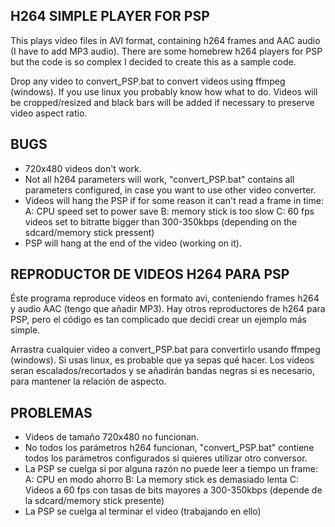 H264 SIMPLE PLAYER FOR PSP
--------------------------

This plays video files in AVI format, containing h264 frames and AAC audio (I have to add MP3 audio).
There are some homebrew h264 players for PSP but the code is so complex I decided to create this as a sample code.

Drop any video to convert_PSP.bat to convert videos using ffmpeg (windows). If you use linux you probably know how what to do.
Videos will be cropped/resized and black bars will be added if necessary to preserve video aspect ratio.

BUGS
----

- 720x480 videos don't work.
- Not all h264 parameters will work, "convert_PSP.bat" contains all parameters configured, in case you want to use other video converter.
- Videos will hang the PSP if for some reason it can't read a frame in time:
    A: CPU speed set to power save
    B: memory stick is too slow
    C: 60 fps videos set to bitratte bigger than 300-350kbps (depending on the sdcard/memory stick pressent)
- PSP will hang at the end of the video (working on it).

REPRODUCTOR DE VIDEOS H264 PARA PSP
-----------------------------------

Éste programa reproduce videos en formato avi, conteniendo frames h264 y audio AAC (tengo que añadir MP3).
Hay otros reproductores de h264 para PSP, pero el código es tan complicado que decidí crear un ejemplo más simple.

Arrastra cualquier video a convert_PSP.bat para convertirlo usando ffmpeg (windows). Si usas linux, es probable que ya sepas qué hacer.
Los videos seran escalados/recortados y se añadirán bandas negras si es necesario, para mantener la relación de aspecto.


PROBLEMAS
---------

- Videos de tamaño 720x480 no funcionan.
- No todos los parámetros h264 funcionan, "convert_PSP.bat" contiene todos los parámetros configurados si quieres utilizar otro conversor.
- La PSP se cuelga si por alguna razón no puede leer a tiempo un frame:
    A: CPU en modo ahorro
    B: La memory stick es demasiado lenta
    C: Videos a 60 fps con tasas de bits mayores a 300-350kbps (depende de la sdcard/memory stick presente)
- La PSP se cuelga al terminar el video (trabajando en ello)


